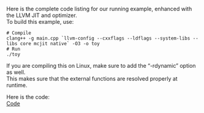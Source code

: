 Here is the complete code listing for our running example, enhanced with the LLVM JIT and optimizer.  
To build this example, use:

```
# Compile
clang++ -g main.cpp `llvm-config --cxxflags --ldflags --system-libs --libs core mcjit native` -O3 -o toy
# Run
./toy
```

If you are compiling this on Linux, make sure to add the “-rdynamic” option as well.  
This makes sure that the external functions are resolved properly at runtime.  
  
Here is the code:  
[Code](./main.cpp)

